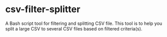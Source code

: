 # csv-filter-splitter
A Bash script tool for filtering and splitting CSV file. This tool is to help you split a large CSV to several CSV files based on filtered criteria(s).
